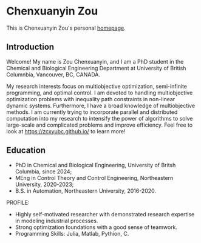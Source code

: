 # Chenxuanyin Zou
This is Chenxuanyin Zou's personal [homepage](https://zcxyubc.github.io/zcxyUBC/).

## Introduction
Welcome! My name is Zou Chenxuanyin, and I am a PhD student in the Chemical and Biological Engineering Department at University of British Columnbia, Vancouver, BC, CANADA. 

My research interests focus on multiobjective optimization, semi-infinite programming, and optimal control. I am devoted to handling multiobjective optimization problems with inequality path constraints in non-linear dynamic systems. Furthermore, I have a broad knowledge of multiobjective methods. I am currently trying to incorporate parallel and distributed computation into my research to intensify the power of algorithms to solve large-scale and complicated problems and improve efficiency. Feel free to look at https://zcxyubc.github.io/ to learn more!


## Education
* PhD in Chemical and Biological Engineering, University of Britsh Columbia, since 2024;
* MEng in Control Theory and Control Engineering, Northeastern University, 2020-2023;
* B.S. in Automation, Northeastern University, 2016-2020.


PROFILE:
* Highly self-motivated researcher with demonstrated research expertise in modeling industrial processes. 
* Strong optimization foundations with a good sense of teamwork.
* Programming Skills: Julia, Matlab, Pythion, C.

